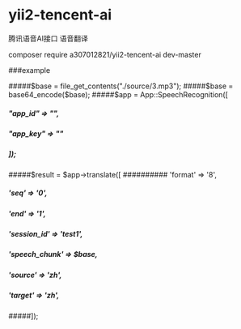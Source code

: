 # yii2-tencent-ai

腾讯语音AI接口 语音翻译

composer require a307012821/yii2-tencent-ai dev-master

###example


#####$base = file_get_contents("./source/3.mp3");
#####$base = base64_encode($base);
#####$app = App::SpeechRecognition([
#####            "app_id"  => "",
#####            "app_key" => ""
#####        ]);
#####$result = $app->translate([
##########            'format'       => '8',
#####            'seq'          => '0',
#####            'end'          => '1',
#####           'session_id'   => 'test1',
#####            'speech_chunk' => $base,
#####            'source'       => 'zh',
#####            'target'       => 'zh',
#####]);        
